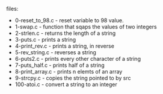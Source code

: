 files:
- 0-reset_to_98.c - reset variable to 98 value.
- 1-swap.c - function that sqaps the values of two integers
- 2-strlen.c - returns the length of a string
- 3-puts.c - prints a string
- 4-print_rev.c - prints a string, in reverse
- 5-rev_string.c - reverses a string 
- 6-puts2.c - prints every other character of a string
- 7-puts_half.c - prints half of a string
- 8-print_array.c - prints n elemts of an array
- 9-strcpy.c - copies the string pointed to by src
- 100-atoi.c - convert a string to an integer
